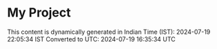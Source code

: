 # My Project

This content is dynamically generated in Indian Time (IST): 2024-07-19 22:05:34 IST
Converted to UTC: 2024-07-19 16:35:34 UTC

